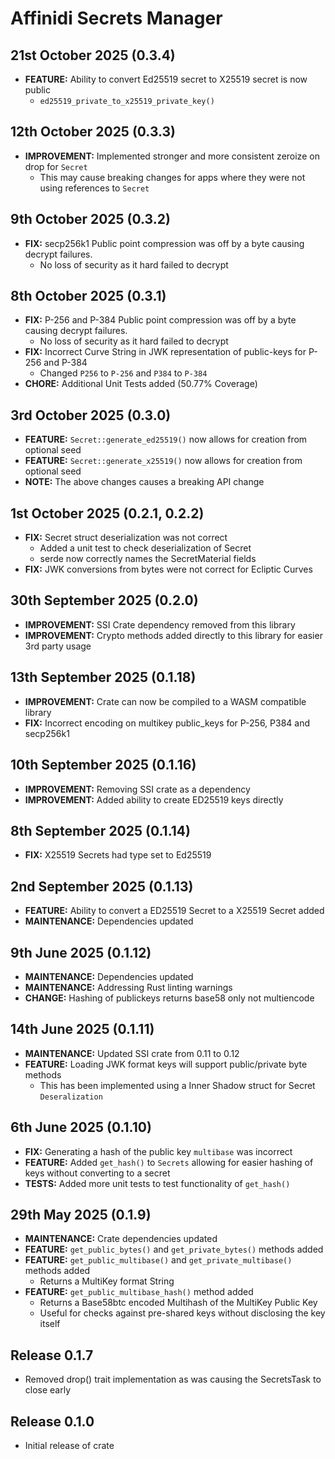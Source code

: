 # Affinidi Secrets Manager

## 21st October 2025 (0.3.4)

- **FEATURE:** Ability to convert Ed25519 secret to X25519 secret is now public
  - `ed25519_private_to_x25519_private_key()`

## 12th October 2025 (0.3.3)

- **IMPROVEMENT:** Implemented stronger and more consistent zeroize on drop for `Secret`
  - This may cause breaking changes for apps where they were not using references
    to `Secret`

## 9th October 2025 (0.3.2)

- **FIX:** secp256k1 Public point compression was off by a byte causing decrypt
  failures.
  - No loss of security as it hard failed to decrypt

## 8th October 2025 (0.3.1)

- **FIX:** P-256 and P-384 Public point compression was off by a byte causing decrypt
  failures.
  - No loss of security as it hard failed to decrypt
- **FIX:** Incorrect Curve String in JWK representation of public-keys for P-256
  and P-384
  - Changed `P256` to `P-256` and `P384` to `P-384`
- **CHORE:** Additional Unit Tests added (50.77% Coverage)

## 3rd October 2025 (0.3.0)

- **FEATURE:** `Secret::generate_ed25519()` now allows for creation from optional
  seed
- **FEATURE:** `Secret::generate_x25519()` now allows for creation from optional
  seed
- **NOTE:** The above changes causes a breaking API change

## 1st October 2025 (0.2.1, 0.2.2)

- **FIX:** Secret struct deserialization was not correct
  - Added a unit test to check deserialization of Secret
  - serde now correctly names the SecretMaterial fields
- **FIX:** JWK conversions from bytes were not correct for Ecliptic Curves

## 30th September 2025 (0.2.0)

- **IMPROVEMENT:** SSI Crate dependency removed from this library
- **IMPROVEMENT:** Crypto methods added directly to this library for easier 3rd
  party usage

## 13th September 2025 (0.1.18)

- **IMPROVEMENT:** Crate can now be compiled to a WASM compatible library
- **FIX:** Incorrect encoding on multikey public_keys for P-256, P384 and secp256k1

## 10th September 2025 (0.1.16)

- **IMPROVEMENT:** Removing SSI crate as a dependency
- **IMPROVEMENT:** Added ability to create ED25519 keys directly

## 8th September 2025 (0.1.14)

- **FIX:** X25519 Secrets had type set to Ed25519

## 2nd September 2025 (0.1.13)

- **FEATURE:** Ability to convert a ED25519 Secret to a X25519 Secret added
- **MAINTENANCE:** Dependencies updated

## 9th June 2025 (0.1.12)

- **MAINTENANCE:** Dependencies updated
- **MAINTENANCE:** Addressing Rust linting warnings
- **CHANGE:** Hashing of publickeys returns base58 only not multiencode

## 14th June 2025 (0.1.11)

- **MAINTENANCE:** Updated SSI crate from 0.11 to 0.12
- **FEATURE:** Loading JWK format keys will support public/private byte methods
  - This has been implemented using a Inner Shadow struct for Secret `Deseralization`

## 6th June 2025 (0.1.10)

- **FIX:** Generating a hash of the public key `multibase` was incorrect
- **FEATURE:** Added `get_hash()` to `Secrets` allowing for easier hashing of keys
  without converting to a secret
- **TESTS:** Added more unit tests to test functionality of `get_hash()`

## 29th May 2025 (0.1.9)

- **MAINTENANCE:** Crate dependencies updated
- **FEATURE:** `get_public_bytes()` and `get_private_bytes()` methods added
- **FEATURE:** `get_public_multibase()` and `get_private_multibase()` methods added
  - Returns a MultiKey format String
- **FEATURE:** `get_public_multibase_hash()` method added
  - Returns a Base58btc encoded Multihash of the MultiKey Public Key
  - Useful for checks against pre-shared keys without disclosing the key itself

## Release 0.1.7

- Removed drop() trait implementation as was causing the SecretsTask to close early

## Release 0.1.0

- Initial release of crate
